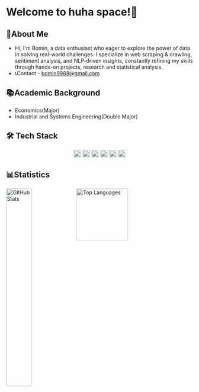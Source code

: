 # Welcome to huha space!💫

## 🐸About Me
- Hi, I'm Bomin, a data enthusiast who eager to explore the power of data in solving real-world challenges. I specialize in web scraping & crawling, sentiment analysis, and NLP-driven insights, constantly refining my skills through hands-on projects, research and statistical analysis.
- 📞Contact - [bomin9988@gmail.com](mailto:bomin9988@gmail.com)
## 📚Academic Background
- Economics(Major)
- Industrial and Systems Engineering(Double Major)


## 🛠 Tech Stack
<p align="center">
  <img src="https://img.shields.io/badge/Python-3776AB?style=flat&logo=python&logoColor=white" height="20"/>
  <img src="https://img.shields.io/badge/HTML5-E34F26?style=flat&logo=html5&logoColor=white" height="20"/>
  <img src="https://img.shields.io/badge/CSS3-1572B6?style=flat&logo=css3&logoColor=white" height="20"/>
  <img src="https://img.shields.io/badge/JavaScript-F7DF1E?style=flat&logo=javascript&logoColor=black" height="20"/>
  <img src="https://img.shields.io/badge/SQL-4479A1?style=flat&logo=mysql&logoColor=white" height="20"/>
  <img src="https://img.shields.io/badge/Django-092E20?style=flat&logo=django&logoColor=white" height="20"/>
</p>


## 📊Statistics
<div>
  <!-- GitHub Stats -->
  <img 
    alt="GitHub Stats" 
    align="left" 
    src="https://github-readme-stats.vercel.app/api?username=huhakor&show_icons=true&theme=react" 
    width="37%" 
  />
  
  <!-- Top Languages -->
  <img 
    alt="Top Languages" 
    height="140" 
    align="left" 
    src="https://github-readme-stats.vercel.app/api/top-langs/?username=huhakor&hide=c%23,powershell,Mathematica,Ruby,Objective-C,Objective-C%2b%2b,Cuda&title_color=1E90FF&text_color=000000&icon_color=1E90FF&bg_color=ffffff&langs_count=4&layout=compact&border_color=ffffff&hide_border=true" 
  />
</div>
